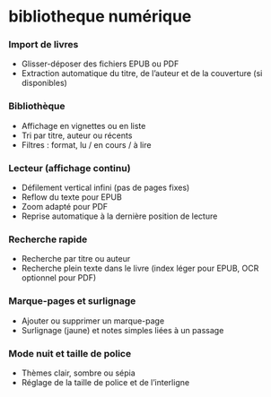 # bibliotheque numérique

### Import de livres
- Glisser-déposer des fichiers EPUB ou PDF  
- Extraction automatique du titre, de l’auteur et de la couverture (si disponibles)

### Bibliothèque
- Affichage en vignettes ou en liste  
- Tri par titre, auteur ou récents  
- Filtres : format, lu / en cours / à lire

### Lecteur (affichage continu)
- Défilement vertical infini (pas de pages fixes)  
- Reflow du texte pour EPUB  
- Zoom adapté pour PDF  
- Reprise automatique à la dernière position de lecture

### Recherche rapide
- Recherche par titre ou auteur  
- Recherche plein texte dans le livre (index léger pour EPUB, OCR optionnel pour PDF)

### Marque-pages et surlignage
- Ajouter ou supprimer un marque-page  
- Surlignage (jaune) et notes simples liées à un passage

### Mode nuit et taille de police
- Thèmes clair, sombre ou sépia  
- Réglage de la taille de police et de l’interligne

